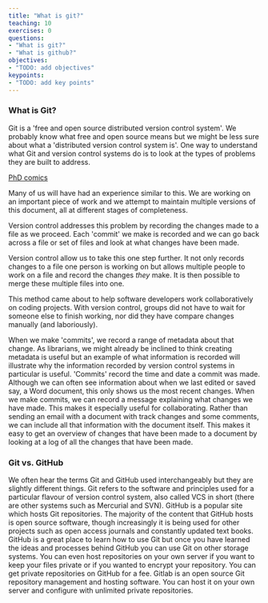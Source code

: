 ```yaml
---
title: "What is git?"
teaching: 10
exercises: 0
questions:
- "What is git?"
- "What is github?"
objectives:
- "TODO: add objectives"
keypoints:
- "TODO: add key points"
---
```

### What is Git?

Git is a 'free and open source distributed version control system'. We probably know what free and open source means but we might be less sure about what a 'distributed version control system is'. One way to understand what Git and version control systems do is to look at the types of problems they are built to address. 

[PhD comics](http://www.phdcomics.com/comics/archive/phd101212s.gif)

Many of us will have had an experience similar to this. We are working on an important piece of work and we attempt to maintain multiple versions of this document, all at different stages of completeness. 

Version control addresses this problem by recording the changes made to a file as we proceed. Each 'commit' we make is recorded and we can go back across a file or set of files and look at what changes have been made. 

Version control allow us to take this one step further. It not only records changes to a file one person is working on but allows multiple people to work on a file and record the changes *they* make. It is then possible to merge these multiple files into one. 

This method came about to help software developers work collaboratively on coding projects. With version control, groups did not have to wait for someone else to finish working, nor did they have compare changes manually (and laboriously). 

When we make 'commits', we record a range of metadata about that change. As librarians, we might already be inclined to think creating metadata is useful but an example of what information is recorded will illustrate why the information recorded by version control systems in particular is useful. 'Commits' record the time and date a commit was made. Although we can often see information about when we last edited or saved say, a Word document, this only shows us the most recent changes. When we make commits, we can record a message explaining what changes we have made. This makes it especially useful for collaborating. Rather than sending an email with a document with track changes and some comments, we can include all that information with the document itself. This makes it easy to get an overview of changes that have been made to a document by looking at a log of all the changes that have been made. 

### Git vs. GitHub

We often hear the terms Git and GitHub used interchangeably but they are slightly different things. Git refers to the software and principles used for a particular flavour of version control system, also called VCS in short (there are other systems such as Mercurial and SVN). GitHub is a popular site which hosts Git repositories. The majority of the content that GitHub hosts is open source software, though increasingly it is being used for other projects such as open access journals and constantly updated text books. GitHub is a great place to learn how to use Git but once you have learned the ideas and processes behind GitHub you can use Git on other storage systems. You can even host repositories on your own server if you want to keep your files private or if you wanted to encrypt your repository. You can get private repositories on GitHub for a fee. Gitlab is an open source Git repository management and hosting software. You can host it on your own server and configure with unlimited private repositories.
